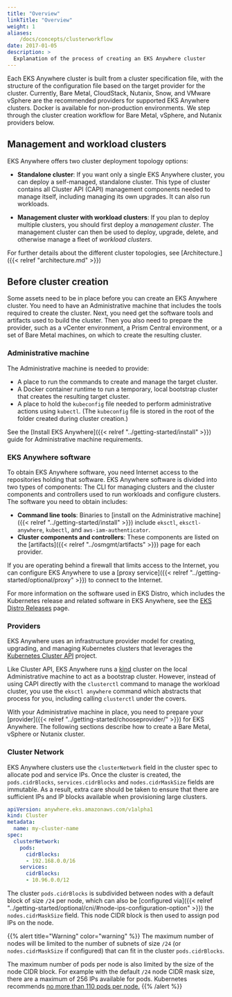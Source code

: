 ```yaml
---
title: "Overview"
linkTitle: "Overview"
weight: 1
aliases:
    /docs/concepts/clusterworkflow
date: 2017-01-05
description: >
  Explanation of the process of creating an EKS Anywhere cluster
---
```


Each EKS Anywhere cluster is built from a cluster specification file, with the structure of the configuration file based on the target provider for the cluster.
Currently, Bare Metal, CloudStack, Nutanix, Snow, and VMware vSphere are the recommended providers for supported EKS Anywhere clusters.
Docker is available for non-production environments.
We step through the cluster creation workflow for Bare Metal, vSphere, and Nutanix providers below.


## Management and workload clusters

EKS Anywhere offers two cluster deployment topology options:

* **Standalone cluster**: If you want only a single EKS Anywhere cluster, you can deploy a self-managed, standalone cluster.
This type of cluster contains all Cluster API (CAPI) management components needed to manage itself, including managing its own upgrades.
It can also run workloads.

* **Management cluster with workload clusters**: If you plan to deploy multiple clusters, you should first deploy a _management cluster_.
The management cluster can then be used to deploy, upgrade, delete, and otherwise manage a fleet of _workload clusters_.

For further details about the different cluster topologies, see [Architecture.]({{< relref "architecture.md" >}})

## Before cluster creation

Some assets need to be in place before you can create an EKS Anywhere cluster.
You need to have an Administrative machine that includes the tools required to create the cluster.
Next, you need get the software tools and artifacts used to build the cluster.
Then you also need to prepare the provider, such as a vCenter environment, a Prism Central environment, or a set of Bare Metal machines, on which to create the resulting cluster. 

### Administrative machine

The Administrative machine is needed to provide:

* A place to run the commands to create and manage the target cluster.
* A Docker container runtime to run a temporary, local bootstrap cluster that creates the resulting target cluster.
* A place to hold the `kubeconfig` file needed to perform administrative actions using `kubectl`.
(The `kubeconfig` file is stored in the root of the folder created during cluster creation.)

See the [Install EKS Anywhere]({{< relref "../getting-started/install" >}}) guide for Administrative machine requirements.

### EKS Anywhere software

To obtain EKS Anywhere software, you need Internet access to the repositories holding that software.
EKS Anywhere software is divided into two types of components:
The CLI for managing clusters and the cluster components and controllers used to run workloads and configure clusters.
The software you need to obtain includes:

* **Command line tools**: Binaries to [install on the Administrative machine]({{< relref "../getting-started/install" >}}) include `eksctl`, `eksctl-anywhere`, `kubectl`, and `aws-iam-authenticator`.
* **Cluster components and controllers**: These components are listed on the [artifacts]({{< relref "../osmgmt/artifacts" >}}) page for each provider.

If you are operating behind a firewall that limits access to the Internet, you can configure EKS Anywhere to use a [proxy service]({{< relref "../getting-started/optional/proxy" >}}) to connect to the Internet.

For more information on the software used in EKS Distro, which includes the Kubernetes release and related software in EKS Anywhere, see the [EKS Distro Releases](https://distro.eks.amazonaws.com/#releases) page.

### Providers

EKS Anywhere uses an infrastructure provider model for creating, upgrading, and managing Kubernetes clusters that leverages the [Kubernetes Cluster API](https://cluster-api.sigs.k8s.io/) project.

Like Cluster API, EKS Anywhere runs a [kind](https://kind.sigs.k8s.io/) cluster on the local Administrative machine to act as a bootstrap cluster.
However, instead of using CAPI directly with the `clusterctl` command to manage the workload cluster, you use the `eksctl anywhere` command which abstracts that process for you, including calling `clusterctl` under the covers.

With your Administrative machine in place, you need to prepare your [provider]({{< relref "../getting-started/chooseprovider/" >}}) for EKS Anywhere.
The following sections describe how to create a Bare Metal, vSphere or Nutanix cluster.

### Cluster Network
EKS Anywhere clusters use the `clusterNetwork` field in the cluster spec to allocate pod and service IPs. Once the cluster is created, the `pods.cidrBlocks`, `services.cidrBlocks` and `nodes.cidrMaskSize` fields are immutable. As a result, extra care should be taken to ensure that there are sufficient IPs and IP blocks available when provisioning large clusters.
```yaml
apiVersion: anywhere.eks.amazonaws.com/v1alpha1
kind: Cluster
metadata:
  name: my-cluster-name
spec:
  clusterNetwork:
    pods:
      cidrBlocks:
      - 192.168.0.0/16
    services:
      cidrBlocks:
      - 10.96.0.0/12
```

The cluster `pods.cidrBlocks` is subdivided between nodes with a default block of size `/24` per node, which can also be [configured via]({{< relref "../getting-started/optional/cni/#node-ips-configuration-option" >}}) the  `nodes.cidrMaskSize` field. This node CIDR block is then used to assign pod IPs on the node.

{{% alert title="Warning" color="warning" %}}
The maximum number of nodes will be limited to the number of subnets of size `/24` (or `nodes.cidrMaskSize` if configured) that can fit in the cluster `pods.cidrBlocks`.

The maximum number of pods per node is also limited by the size of the node CIDR block. For example with the default `/24` node CIDR mask size, there are a maximum of 256 IPs available for pods. Kubernetes recommends [no more than 110 pods per node.](https://kubernetes.io/docs/setup/best-practices/cluster-large/)
{{% /alert %}}
